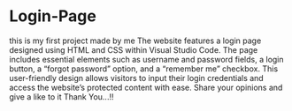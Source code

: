 # Login-Page
this is my first project made by me
The website features a login page designed using HTML and CSS within Visual Studio Code. The page includes essential elements such as username and password fields, a login button, a “forgot password” option, and a “remember me” checkbox. This user-friendly design allows visitors to input their login credentials and access the website’s protected content with ease.
Share your opinions and give a like to it
Thank You...!!
